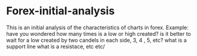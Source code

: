 # Forex-initial-analysis
This is an initial analysis of the characteristics of charts in forex. Example: have you wondered how many times is a low or high created? is it better to wait for a low created by two candels in each side, 3, 4 , 5, etc? what is a support line what is a resistace, etc etc/
